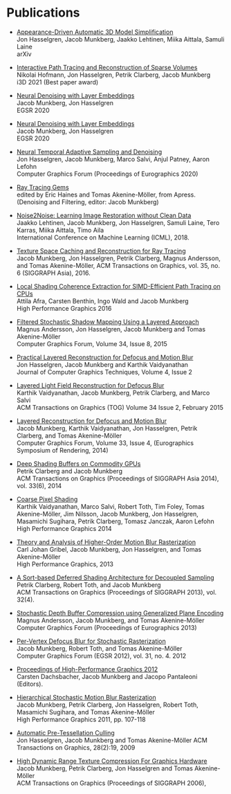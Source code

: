 # Publications

* [Appearance-Driven Automatic 3D Model Simplification](https://research.nvidia.com/publication/2021-04_Appearance-Driven-Automatic-3D)   
Jon Hasselgren, Jacob Munkberg, Jaakko Lehtinen, Miika Aittala, Samuli Laine   
arXiv

* [Interactive Path Tracing and Reconstruction of Sparse Volumes](https://research.nvidia.com/publication/2021-03_Interactive-Path-Tracing)   
Nikolai Hofmann, Jon Hasselgren, Petrik Clarberg, Jacob Munkberg   
i3D 2021 (Best paper award)

* [Neural Denoising with Layer Embeddings](https://research.nvidia.com/publication/2020-06_Neural-Denoising-with)   
Jacob Munkberg, Jon Hasselgren   
EGSR 2020

* [Neural Denoising with Layer Embeddings](https://research.nvidia.com/publication/2020-06_Neural-Denoising-with)   
Jacob Munkberg, Jon Hasselgren   
EGSR 2020

* [Neural Temporal Adaptive Sampling and Denoising](https://research.nvidia.com/publication/2020-05_Neural-Temporal-Adaptive)   
Jon Hasselgren, Jacob Munkberg, Marco Salvi, Anjul Patney, Aaron Lefohn   
Computer Graphics Forum (Proceedings of Eurographics 2020)

* [Ray Tracing Gems](http://www.realtimerendering.com/raytracinggems/)   
edited by Eric Haines and Tomas Akenine-Möller, from Apress.   
(Denoising and Filtering, editor: Jacob Munkberg)

* [Noise2Noise: Learning Image Restoration without Clean Data](https://research.nvidia.com/publication/2018-07_Noise2Noise%3A-Learning-Image)   
Jaakko Lehtinen, Jacob Munkberg, Jon Hasselgren, Samuli Laine, Tero Karras, Miika Aittala, Timo Aila   
International Conference on Machine Learning (ICML), 2018.

* [Texture Space Caching and Reconstruction for Ray Tracing](http://fileadmin.cs.lth.se/graphics/research/papers/2016/txspace/)   
Jacob Munkberg, Jon Hasselgren, Petrik Clarberg, Magnus Andersson, and Tomas Akenine-Möller, 
ACM Transactions on Graphics, vol. 35, no. 6 (SIGGRAPH Asia), 2016.

* [Local Shading Coherence Extraction for SIMD-Efficient Path Tracing on CPUs](http://dx.doi.org/10.2312/hpg.20161198)   
Attila Afra, Carsten Benthin, Ingo Wald and Jacob Munkberg   
High Performance Graphics 2016

* [Filtered Stochastic Shadow Mapping Using a Layered Approach](http://onlinelibrary.wiley.com/doi/10.1111/cgf.12664/abstract)   
Magnus Andersson, Jon Hasselgren, Jacob Munkberg and Tomas Akenine-Möller   
Computer Graphics Forum, Volume 34, Issue 8, 2015   

* [Practical Layered Reconstruction for Defocus and Motion Blur](http://jcgt.org/published/0004/02/04/)   
Jon Hasselgren, Jacob Munkberg and Karthik Vaidyanathan   
Journal of Computer Graphics Techniques, Volume 4, Issue 2

* [Layered Light Field Reconstruction for Defocus Blur](http://software.intel.com/en-us/articles/layered-light-field-reconstruction-for-defocus-blur)   
Karthik Vaidyanathan, Jacob Munkberg, Petrik Clarberg, and Marco Salvi   
ACM Transactions on Graphics (TOG) Volume 34 Issue 2, February 2015

* [Layered Reconstruction for Defocus and Motion Blur](http://fileadmin.cs.lth.se/graphics/research/papers/2014/recon5d/)   
Jacob Munkberg, Karthik Vaidyanathan, Jon Hasselgren, Petrik Clarberg, and Tomas Akenine-Möller   
Computer Graphics Forum, Volume 33, Issue 4, (Eurographics Symposium of Rendering, 2014)

* [Deep Shading Buffers on Commodity GPUs](https://software.intel.com/en-us/articles/deep-shading-buffers-on-commodity-gpus)   
Petrik Clarberg and Jacob Munkberg   
ACM Transactions on Graphics (Proceedings of SIGGRAPH Asia 2014), vol. 33(6), 2014

* [Coarse Pixel Shading](https://software.intel.com/en-us/articles/coarse-pixel-shading)   
Karthik Vaidyanathan, Marco Salvi, Robert Toth, Tim Foley, Tomas Akenine-Möller, Jim Nilsson, Jacob Munkberg, Jon Hasselgren, Masamichi Sugihara, Petrik Clarberg, Tomasz Janczak, Aaron Lefohn   
High Performance Graphics 2014

* [Theory and Analysis of Higher-Order Motion Blur Rasterization](http://fileadmin.cs.lth.se/graphics/research/papers/2013/highorder/)      
Carl Johan Gribel, Jacob Munkberg, Jon Hasselgren, and Tomas Akenine-Möller   
High Performance Graphics, 2013

* [A Sort-based Deferred Shading Architecture for Decoupled Sampling](http://software.intel.com/en-us/articles/a-sort-based-deferred-shading-architecture-for-decoupled-sampling)   
Petrik Clarberg, Robert Toth, and Jacob Munkberg   
ACM Transactions on Graphics (Proceedings of SIGGRAPH 2013), vol. 32(4).

* [Stochastic Depth Buffer Compression using Generalized Plane Encoding](http://fileadmin.cs.lth.se/graphics/research/papers/2013/zcompress/)   
Magnus Andersson, Jacob Munkberg, and Tomas Akenine-Möller   
Computer Graphics Forum (Proceedings of Eurographics 2013)

* [Per-Vertex Defocus Blur for Stochastic Rasterization](http://fileadmin.cs.lth.se/graphics/research/papers/2012/pervertexdof/)   
Jacob Munkberg, Robert Toth, and Tomas Akenine-Möller   
Computer Graphics Forum (EGSR 2012), vol. 31, no. 4. 2012

* [Proceedings of High-Performance Graphics 2012](http://diglib.eg.org/EG/DL/WS/EGGH/HPG12)      
Carsten Dachsbacher, Jacob Munkberg and Jacopo Pantaleoni (Editors).   

* [Hierarchical Stochastic Motion Blur Rasterization](http://fileadmin.cs.lth.se/graphics/research/papers/2011/mbtraversal/)   
Jacob Munkberg, Petrik Clarberg, Jon Hasselgren, Robert Toth, Masamichi Sugihara, and Tomas Akenine-Möller   
High Performance Graphics 2011, pp. 107-118

* [Automatic Pre-Tessellation Culling](http://fileadmin.cs.lth.se/graphics/research/papers/2009/tcu)   
Jon Hasselgren, Jacob Munkberg and Tomas Akenine-Möller
ACM Transactions on Graphics, 28(2):19, 2009

* [High Dynamic Range Texture Compression For Graphics Hardware](http://fileadmin.cs.lth.se/graphics/research/papers/hdrtexture2006/)   
Jacob Munkberg, Petrik Clarberg, Jon Hasselgren and Tomas Akenine-Möller   
ACM Transactions on Graphics (Proceedings of SIGGRAPH 2006),


